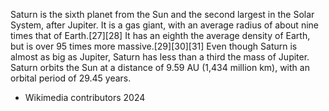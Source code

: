 Saturn is the sixth planet from the Sun and the second largest in the Solar System, after Jupiter. It is a gas giant, with an average radius of about nine times that of Earth.[27][28] It has an eighth the average density of Earth, but is over 95 times more massive.[29][30][31] Even though Saturn is almost as big as Jupiter, Saturn has less than a third the mass of Jupiter. Saturn orbits the Sun at a distance of 9.59 AU (1,434 million km), with an orbital period of 29.45 years.

 - Wikimedia contributors 2024